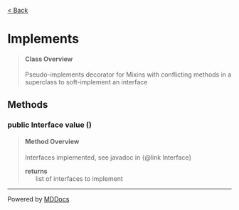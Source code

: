 [< Back](../README.md)
# Implements #
>#### Class Overview ####
>Pseudo-implements decorator for Mixins with conflicting methods in a
 superclass to soft-implement an interface
## Methods ##
### public Interface value () ###
>#### Method Overview ####
>Interfaces implemented, see javadoc in {@link Interface}
>
>**returns**<br />
>&nbsp;&nbsp;&nbsp;&nbsp;&nbsp;&nbsp;list of interfaces to implement
>

---
Powered by [MDDocs](https://github.com/VRCube/MDDocs)